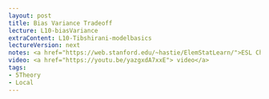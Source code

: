 ```yaml
---
layout: post
title: Bias Variance Tradeoff
lecture: L10-biasVariance
extraContent: L10-Tibshirani-modelbasics 
lectureVersion: next
notes: <a href="https://web.stanford.edu/~hastie/ElemStatLearn/">ESL Ch7</a>
video: <a href="https://youtu.be/yazgxdA7xxE"> video</a> 
tags:
- 5Theory
- Local
---
```

